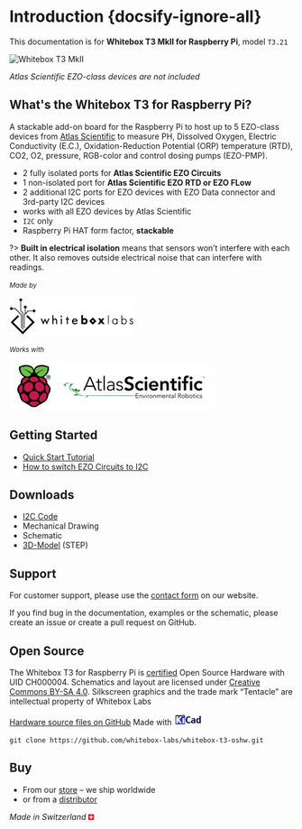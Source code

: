 # Introduction {docsify-ignore-all}

This documentation is for **Whitebox T3 MkII for Raspberry Pi**, model `T3.21`

![Whitebox T3 MkII](/_media/whitebox-t3.jpg)

_Atlas Scientific EZO-class devices are not included_



## What's the Whitebox T3 for Raspberry Pi? <!-- {docsify-ignore} -->
A stackable add-on board for the Raspberry Pi to host up to 5 EZO-class devices from [Atlas Scientific](https://www.atlas-scientific.com) to measure PH, Dissolved Oxygen, Electric Conductivity (E.C.), Oxidation-Reduction Potential (ORP) temperature (RTD), CO2, O2, pressure, RGB-color and control dosing pumps (EZO-PMP).

* 2 fully isolated ports for **Atlas Scientific EZO Circuits**
* 1 non-isolated port for **Atlas Scientific EZO RTD or EZO FLow**
* 2 additional I2C ports for EZO devices with EZO Data connector and 3rd-party I2C devices
 * works with all EZO devices by Atlas Scientific
* `I2C` only
* Raspberry Pi HAT form factor, **stackable**

?> **Built in electrical isolation** means that sensors won’t interfere with each other. It also removes outside electrical noise that can interfere with readings.

<small>_Made by_</small>

![Whitebox Logo](_media/whitebox_logo.png)

<small>_Works with_</small>

![Raspberry Pi Atlas Logo](_media/designed-for-raspberry-atlas.png)

## Getting Started <!-- {docsify-ignore} -->
* [Quick Start Tutorial](quickstart.md)
* [How to switch EZO Circuits to I2C](protocols.md)

## Downloads <!-- {docsify-ignore} -->
* <i class="far fa-file-code"></i> [I2C Code](https://github.com/whitebox-labs/whitebox-raspberry-ezo)
* <i class="far fa-file-pdf"></i> Mechanical Drawing
* <i class="far fa-file-pdf"></i> Schematic
* <i class="fas fa-cube"></i> [3D-Model](https://github.com/whitebox-labs/whitebox-docs/raw/master/tentacle/t3-mkII/_media/whitebox-t3.step.zip) (STEP)

## Support <!-- {docsify-ignore} -->
For customer support, please use the [contact form](https://www.whiteboxes.ch/contact/) on our website.

If you find bug in the documentation, examples or the schematic, please create an issue or create a pull request on GitHub.

## Open Source <!-- {docsify-ignore} -->
The Whitebox T3 for Raspberry Pi is [certified](http://certificate.oshwa.org/certification-directory/) Open Source Hardware with UID CH000004. Schematics and layout are licensed under <i class="fab fa-creative-commons"></i> [Creative Commons BY-SA 4.0](http://creativecommons.org/licenses/by-sa/4.0/). Silkscreen graphics and the trade mark “Tentacle” are intellectual property of Whitebox Labs

 <i class="fab fa-github"></i> [Hardware source files on GitHub]() Made with [![KiCAD logo](_media/kicad_logo_small.png)](http://kicad-pcb.org/)

 `git clone https://github.com/whitebox-labs/whitebox-t3-oshw.git`

## Buy <!-- {docsify-ignore} -->
* From our [<i class="fas fa-shopping-cart"></i> store](https://www.whiteboxes.ch/shop/whitebox-t3-for-raspberry-pi) – we ship worldwide
* or from a [distributor](https://www.whiteboxes.ch/distributors)

*Made in Switzerland* ![Switzerland](_media/its-flag-is-a-big-plus.png)
